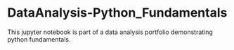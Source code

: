 # DataAnalysis-Python_Fundamentals
This jupyter notebook is part of a data analysis portfolio demonstrating python fundamentals.

